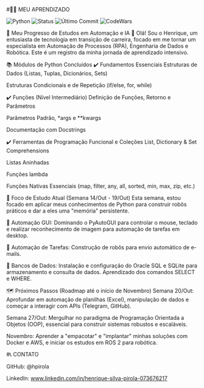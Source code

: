 #🐍🤖 MEU APRENDIZADO

![Python](https://img.shields.io/badge/Python-3.x-blue?logo=python)
![Status](https://img.shields.io/badge/Status-Em%20Desenvolvimento-brightgreen)
![Último Commit](https://img.shields.io/github/last-commit/hpirola/meu-aprendizado-python)
![CodeWars](https://www.codewars.com/users/hpirola/badges/small)


🚀 Meu Progresso de Estudos em Automação e IA 🚀
Olá! Sou o Henrique, um entusiasta de tecnologia em transição de carreira, focado em me tornar um especialista em Automação de Processos (RPA), Engenharia de Dados e Robótica. Este é um registro da minha jornada de aprendizado intensivo.

📚 Módulos de Python Concluídos
✔️ Fundamentos Essenciais
Estruturas de Dados (Listas, Tuplas, Dicionários, Sets)

Estruturas Condicionais e de Repetição (if/else, for, while)

✔️ Funções (Nível Intermediário)
Definição de Funções, Retorno e Parâmetros

Parâmetros Padrão, *args e **kwargs

Documentação com Docstrings

✔️ Ferramentas de Programação Funcional e Coleções
List, Dictionary & Set Comprehensions

Listas Aninhadas

Funções lambda

Funções Nativas Essenciais (map, filter, any, all, sorted, min, max, zip, etc.)

🎯 Foco de Estudo Atual (Semana 14/Out - 19/Out)
Esta semana, estou focado em aplicar meus conhecimentos de Python para construir robôs práticos e dar a eles uma "memória" persistente.

🤖 Automação GUI: Dominando o PyAutoGUI para controlar o mouse, teclado e realizar reconhecimento de imagem para automação de tarefas em desktop.

📧 Automação de Tarefas: Construção de robôs para envio automático de e-mails.

💾 Bancos de Dados: Instalação e configuração do Oracle SQL e SQLite para armazenamento e consulta de dados. Aprendizado dos comandos SELECT e WHERE.

🗺️ Próximos Passos (Roadmap até o início de Novembro)
Semana 20/Out: Aprofundar em automação de planilhas (Excel), manipulação de dados e começar a interagir com APIs (Telegram, GitHub).

Semana 27/Out: Mergulhar no paradigma de Programação Orientada a Objetos (OOP), essencial para construir sistemas robustos e escaláveis.

Novembro: Aprender a "empacotar" e "implantar" minhas soluções com Docker e AWS, e iniciar os estudos em ROS 2 para robótica.



#📞 CONTATO

GitHub: @hpirola

LinkedIn: www.linkedin.com/in/henrique-silva-pirola-073676217
